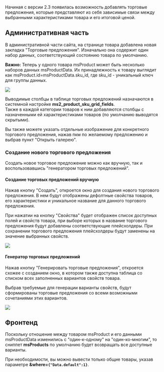 Начиная с версии 2.3 появилась возможность добавлять торговые предложения, которые представляют из себя зависимые связи между выбранными характеристиками товара и его итоговой ценой.

## Административная часть
В административной части сайта, на странице товара добавлена новая закладка "Торговые предложения". Изначально она содержит один набор данных, соответствующий состоянию товара по умолчанию.

**Важно:** Теперь у одного товара msProduct может быть несколько наборов данных msProductData. Их принадлежность к товару выглядит как msProduct.id=msProductData.sku_id, где sku_id - уникальный ключ для группы данных.

[![](https://file.modx.pro/files/6/d/6/6d63c33be72c8ed5cdcef47b524662fes.jpg)](https://file.modx.pro/files/6/d/6/6d63c33be72c8ed5cdcef47b524662fe.jpg)

Выводимые столбцы в таблице торговых предложений назначаются в системной настройке **ms2_product_sku_grid_fields**.  
Также в каждой категории товаров к ним добавляются столбцы с назначенными ей характеристиками товаров (по умолчанию выводятся скрытыми).

Вы также можете указать отдельные изображение для конкретного торгового предложения, нажав пкм по желаемому предложению и выбрав пункт "Открыть галерею". 

### Создание нового торгового предложения
Создать новое торговое предложение можно как вручную, так и воспользовавшись "генератором торговых предложений".  

#### Создание торговых предложений вручную

Нажав кнопку "Создать", откроется окно для создания нового торгового предложения. В нем будут отображены дефолтные свойства товаров, его характеристики и уникальное название для данного торгового предложения.  

При нажатии на кнопку "Свойства" будет отображен список доступных полей и свойств товара, при выборе которых в название торгового предложения будут добавлены соответствующие плейсхолдеры. При сохранении торгового предложения плейсхолдеры будут заменены на значение выбранных свойств.

[![](https://file.modx.pro/files/6/c/9/6c9e62aa6939c447c70369b1a76b056bs.jpg)](https://file.modx.pro/files/6/c/9/6c9e62aa6939c447c70369b1a76b056b.jpg)

#### Генератор торговых предложений

Нажав кнопку "Генерировать торговые предложения", откроется схожее с созданием окно, в котором также доступна таблица со списком всех заполненных вариантов свойств товара.

Выбрав требуемые для генерации варианты свойств, будут сформированы торговые предложения со всеми возможными сочетаниями этих вариантов.

[![](https://file.modx.pro/files/f/2/d/f2dbcfd54198d60994f22dcda6d9c5c3s.jpg)](https://file.modx.pro/files/f/2/d/f2dbcfd54198d60994f22dcda6d9c5c3.jpg)

## Фронтенд

Поскольку отношение между товаром msProduct и его данными msProductData изменились с "один-к-одному" на "один-ко-многим", то сниппет **msProducts** по умолчанию будет возвращать все доступные варианты. 
 
При необходимости, вы можно вывести только общие товары, указав параметре **&where=`{"Data.default":1}`**.
